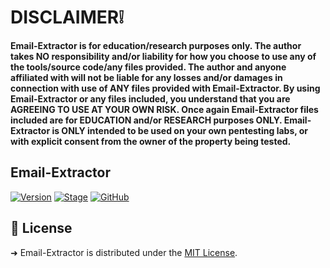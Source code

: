 # DISCLAIMER❕
**Email-Extractor is for education/research purposes only. The author takes NO responsibility and/or liability for how you choose to use any of the tools/source code/any files provided.
 The author and anyone affiliated with will not be liable for any losses and/or damages in connection with use of ANY files provided with Email-Extractor.
 By using Email-Extractor or any files included, you understand that you are AGREEING TO USE AT YOUR OWN RISK. Once again Email-Extractor files included are for EDUCATION and/or RESEARCH purposes ONLY.
 Email-Extractor is ONLY intended to be used on your own pentesting labs, or with explicit consent from the owner of the property being tested.** 

## Email-Extractor
[![Version](https://img.shields.io/badge/Email_Extractor-1.0-brightgreen.svg?maxAge=259200)]()
[![Stage](https://img.shields.io/badge/Release-Stable-brightgreen.svg)]()
[![GitHub](https://img.shields.io/github/license/kadzicuh/Email-Extractor)](LICENSE)

## 📃 License
➜ Email-Extractor is distributed under the [MIT License](LICENSE).
